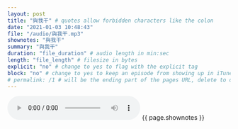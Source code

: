 ```yaml
---
layout: post
title: "與我干" # quotes allow forbidden characters like the colon
date: "2021-01-03 10:48:43"
file: "/audio/與我干.mp3"
shownotes: "與我干"
summary: "與我干"
duration: "file_duration" # audio length in min:sec
length: "file_length" # filesize in bytes
explicit: "no" # change to yes to flag with the explicit tag
block: "no" # change to yes to keep an episode from showing up in iTunes
# permalink: /1 # will be the ending part of the pages URL, delete to default to the title
---
```


<audio controls>
<source src="{{site.url}}{{site.baseurl}}{{ page.file }}" type="audio/x-mp3">
Your browser does not support the audio element.
</audio>
{{ page.shownotes }}
